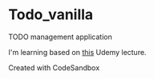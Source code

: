 # Todo_vanilla

TODO management application

I'm learning based on [this](https://www.udemy.com/course/modern_javascipt_react_beginner/) Udemy lecture.

Created with CodeSandbox
